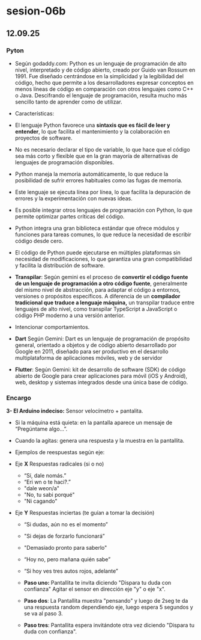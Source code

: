 # sesion-06b
## 12.09.25

### Pyton
+ Según godaddy.com: Python es un lenguaje de programación de alto nivel, interpretado y de código abierto, creado por Guido van Rossum en 1991. Fue diseñado centrándose en la simplicidad y la legibilidad del código, hecho que permite a los desarrolladores expresar conceptos en menos líneas de código en comparación con otros lenguajes como C++ o Java. Descifrando el lenguaje de programación, resulta mucho más sencillo tanto de aprender como de utilizar.
+ Características:
+ El lenguaje Python favorece una **sintaxis que es fácil de leer y entender**, lo que facilita el mantenimiento y la colaboración en proyectos de software.
+ No es necesario declarar el tipo de variable, lo que hace que el código sea más corto y flexible que en la gran mayoría de alternativas de lenguajes de programación disponibles.
+ Python maneja la memoria automáticamente, lo que reduce la posibilidad de sufrir errores habituales como las fugas de memoria.
+ Este lenguaje se ejecuta línea por línea, lo que facilita la depuración de errores y la experimentación con nuevas ideas.
+ Es posible integrar otros lenguajes de programación con Python, lo que permite optimizar partes críticas del código.
+ Python integra una gran biblioteca estándar que ofrece módulos y funciones para tareas comunes, lo que reduce la necesidad de escribir código desde cero.
+ El código de Python puede ejecutarse en múltiples plataformas sin necesidad de modificaciones, lo que garantiza una gran compatibilidad y facilita la distribución de software.

+ **Transpilar**: Según gemini es el proceso de **convertir el código fuente de un lenguaje de programación a otro código fuente**, generalmente del mismo nivel de abstracción, para adaptar el código a entornos, versiones o propósitos específicos. A diferencia de un **compilador tradicional que traduce a lenguaje máquina,** un transpilar traduce entre lenguajes de alto nivel, como transpilar TypeScript a JavaScript o código PHP moderno a una versión anterior.

+ Intencionar comportamientos.

+ **Dart** Según Gemini: Dart es un lenguaje de programación de propósito general, orientado a objetos y de código abierto desarrollado por Google en 2011, diseñado para ser productivo en el desarrollo multiplataforma de aplicaciones móviles, web y de servidor
+ **Flutter**: Según Gemini: kit de desarrollo de software (SDK) de código abierto de Google para crear aplicaciones para móvil (iOS y Android), web, desktop y sistemas integrados desde una única base de código.

### Encargo

**3- El Arduino indeciso:** Sensor velocímetro + pantalita.
  + Si la máquina está quieta: en la pantalla aparece un mensaje de “Pregúntame algo…”.
  + Cuando la agitas: genera una respuesta y la muestra en la pantallita.
    
  + Ejemplos de reespuestas según eje:
  + Eje **X** Respuestas radicales (si o no)
    + “Sí, dale nomás.”
    + “Eri wn o te haci?.”
    + "dale weon/a"
    + "No, tu sabi porqué"
    + "Ni cagando"
      
  + Eje **Y** Respuestas inciertas (te guían a tomar la decisión)
    + “Si dudas, aún no es el momento”
    + "Si dejas de forzarlo funcionará”
    + "Demasiado pronto para saberlo"
    + “Hoy no, pero mañana quién sabe”
    + “Si hoy ves tres autos rojos, adelante”
   
    + **Paso uno:** Pantallita te invita diciendo "Dispara tu duda con confianza" Agitar el sensor en dirección eje "y" o eje "x".
    + **Paso dos**: La Pantallita muestra "pensando" y luego de 2seg te da una respuesta random dependiendo eje, luego espera 5 segundos y se va al paso 3.
    + **Paso tres**: Pantallita espera invitándote otra vez diciendo "Dispara tu duda con confianza".
